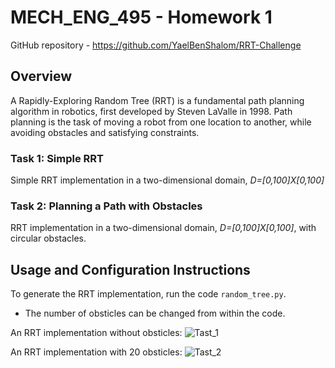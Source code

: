 # MECH_ENG_495 - Homework 1
GitHub repository - https://github.com/YaelBenShalom/RRT-Challenge

## Overview
A Rapidly-Exploring Random Tree (RRT) is a fundamental path planning algorithm in robotics, first developed by Steven LaValle in 1998. Path planning is the task of moving a robot from one location to another, while avoiding obstacles and satisfying constraints.

### Task 1: Simple RRT
Simple RRT implementation in a two-dimensional domain, *D=[0,100]X[0,100]*


### Task 2: Planning a Path with Obstacles
RRT implementation in a two-dimensional domain, *D=[0,100]X[0,100]*, with circular obstacles.


## Usage and Configuration Instructions
To generate the RRT implementation, run the code `random_tree.py`.
- The number of obsticles can be changed from within the code.

An RRT implementation without obsticles:
![Tast_1](https://github.com/YaelBenShalom/Turtle-Control/blob/master/GIFs/turtle%20race%20-%20HW1.gif)

An RRT implementation with 20 obsticles:
![Tast_2](https://github.com/YaelBenShalom/Turtle-Control/blob/master/GIFs/turtle%20race%20-%20HW1.gif)